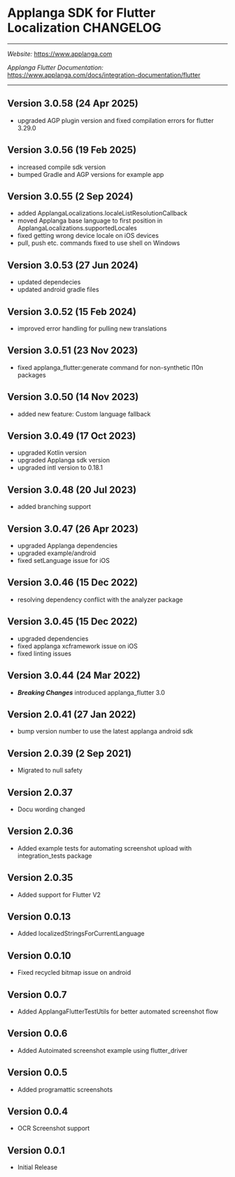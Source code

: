 # Applanga SDK for Flutter Localization CHANGELOG
***
*Website:* https://www.applanga.com

*Applanga Flutter Documentation:* https://www.applanga.com/docs/integration-documentation/flutter
***

## Version 3.0.58 (24 Apr 2025) 
* upgraded AGP plugin version and fixed compilation errors for flutter 3.29.0

## Version 3.0.56 (19 Feb 2025) 
* increased compile sdk version
* bumped Gradle and AGP versions for example app

## Version 3.0.55 (2 Sep 2024) 
* added ApplangaLocalizations.localeListResolutionCallback
* moved Applanga base language to first position in ApplangaLocalizations.supportedLocales
* fixed getting wrong device locale on iOS devices
* pull, push etc. commands fixed to use shell on Windows

## Version 3.0.53 (27 Jun 2024) 
* updated dependecies
* updated android gradle files

## Version 3.0.52 (15 Feb 2024) 
* improved error handling for pulling new translations

## Version 3.0.51 (23 Nov 2023)
* fixed applanga_flutter:generate command for non-synthetic l10n packages

## Version 3.0.50 (14 Nov 2023) 
* added new feature: Custom language fallback

## Version 3.0.49 (17 Oct 2023) 
* upgraded Kotlin version
* upgraded Applanga sdk version
* upgraded intl version to 0.18.1

## Version 3.0.48 (20 Jul 2023) 
* added branching support

## Version 3.0.47 (26 Apr 2023) 
* upgraded Applanga dependencies
* upgraded example/android
* fixed setLanguage issue for iOS

## Version 3.0.46 (15 Dec 2022) 
* resolving dependency conflict with the analyzer package

## Version 3.0.45 (15 Dec 2022) 
* upgraded dependencies
* fixed applanga xcframework issue on iOS
* fixed linting issues

## Version 3.0.44 (24 Mar 2022) 
* ___Breaking Changes___ introduced applanga_flutter 3.0 

## Version 2.0.41 (27 Jan 2022) 
* bump version number to use the latest applanga android sdk 

## Version 2.0.39 (2 Sep 2021) 
* Migrated to null safety

## Version 2.0.37
* Docu wording changed

## Version 2.0.36
* Added example tests for automating screenshot upload with integration_tests package

## Version 2.0.35
* Added support for Flutter V2

## Version 0.0.13
* Added localizedStringsForCurrentLanguage

## Version 0.0.10
* Fixed recycled bitmap issue on android

## Version 0.0.7

* Added ApplangaFlutterTestUtils for better automated screenshot flow

## Version 0.0.6

* Added Autoimated screenshot example using flutter_driver

## Version 0.0.5

* Added programattic screenshots

## Version 0.0.4

* OCR Screenshot support


## Version 0.0.1

* Initial Release
